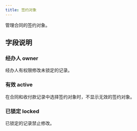 ```yaml
---
title: 签约对象
---
```


管理合同的签约对象。

## 字段说明

### 经办人 owner

经办人有权限修改未锁定的记录。

### 有效 active

在合同和收付款记录中选择签约对象时，不显示无效的签约对象。

### 已锁定 locked

已锁定的记录禁止修改。
